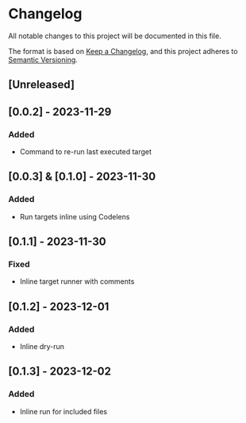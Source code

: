 # Changelog

All notable changes to this project will be documented in this file.

The format is based on [Keep a Changelog](https://keepachangelog.com/en/1.0.0/),
and this project adheres to [Semantic Versioning](https://semver.org/spec/v2.0.0.html).

## [Unreleased]

## [0.0.2] - 2023-11-29

### Added

- Command to re-run last executed target

## [0.0.3] & [0.1.0] - 2023-11-30

### Added

- Run targets inline using Codelens

## [0.1.1] - 2023-11-30

### Fixed

- Inline target runner with comments

## [0.1.2] - 2023-12-01

### Added

- Inline dry-run

## [0.1.3] - 2023-12-02

### Added

- Inline run for included files

